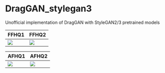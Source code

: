 # DragGAN_stylegan3
Unofficial implementation of DragGAN with StyleGAN2/3 pretrained models

|FFHQ1|FFHQ2|
|-|-|
|![](https://github.com/MingtaoGuo/DragGAN_stylegan3/blob/main/resources/ffhq_400.gif)|![](https://github.com/MingtaoGuo/DragGAN_stylegan3/blob/main/resources/ffhq_600.gif)|

|AFHQ1|AFHQ2|
|-|-|
|![](https://github.com/MingtaoGuo/DragGAN_stylegan3/blob/main/resources/afhq_100.gif)|![](https://github.com/MingtaoGuo/DragGAN_stylegan3/blob/main/resources/afhq_400.gif)|

